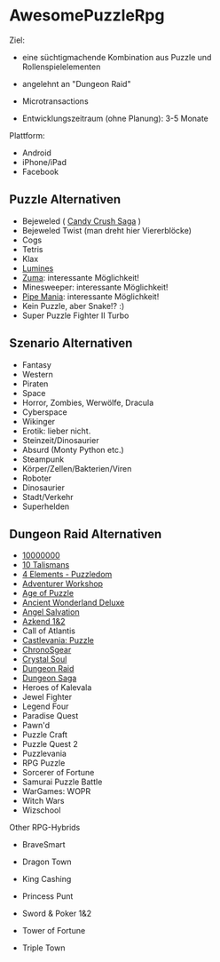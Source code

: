 # AwesomePuzzleRpg

Ziel: 

* eine süchtigmachende Kombination aus Puzzle und Rollenspielelementen 

* angelehnt an "Dungeon Raid"

* Microtransactions

* Entwicklungszeitraum (ohne Planung): 3-5 Monate

Plattform:

* Android
* iPhone/iPad
* Facebook

## Puzzle Alternativen

* Bejeweled ( [Candy Crush Saga](http://youtu.be/Ew2rNYOKW9k?t=9m50s) )
* Bejeweled Twist (man dreht hier Viererblöcke)
* Cogs
* Tetris
* Klax
* [Lumines](http://youtu.be/RFP5VM8nnyM?t=7m57s)
* [Zuma](http://youtu.be/OB9RULrlia0?t=16s): interessante Möglichkeit!
* Minesweeper: interessante Möglichkeit!
* [Pipe Mania](http://www.youtube.com/watch?v=WpqzX6iW7qk): interessante Möglichkeit!
* Kein Puzzle, aber Snake!? :)
* Super Puzzle Fighter II Turbo


## Szenario Alternativen

* Fantasy
* Western
* Piraten
* Space
* Horror, Zombies, Werwölfe, Dracula
* Cyberspace
* Wikinger
* Erotik: lieber nicht.
* Steinzeit/Dinosaurier
* Absurd (Monty Python etc.)
* Steampunk
* Körper/Zellen/Bakterien/Viren
* Roboter
* Dinosaurier
* Stadt/Verkehr
* Superhelden

## Dungeon Raid Alternativen

* [10000000](http://toucharcade.com/2012/07/26/10000000-review/)
* [10 Talismans](http://forums.toucharcade.com/showthread.php?t=150969)
* [4 Elements - Puzzledom](http://forums.toucharcade.com/showthread.php?t=18609)
* [Adventurer Workshop](http://toucharcade.com/2012/05/25/adventurer-workshop-a-mercantile-take-on-matching/)
* [Age of Puzzle](http://forums.toucharcade.com/showthread.php?t=23871)
* [Ancient Wonderland Deluxe](http://forums.toucharcade.com/showthread.php?t=23466)
* [Angel Salvation](http://toucharcade.com/2012/08/27/angel-salvation-review/)
* [Azkend 1&2](http://toucharcade.com/2012/03/19/azkend-2-the-world-beneath-review/)
* Call of Atlantis
* [Castlevania: Puzzle](http://toucharcade.com/2010/07/22/castlevania-puzzle-encore-of-the-night-review/)
* [ChronoSgear](http://forums.toucharcade.com/showthread.php?t=66847)
* [Crystal Soul](http://forums.toucharcade.com/showthread.php?t=83405)
* [Dungeon Raid](http://toucharcade.com/2011/01/21/dungeon-raid-review/)
* [Dungeon Saga](http://forums.toucharcade.com/showthread.php?t=98913)
* Heroes of Kalevala
* Jewel Fighter
* Legend Four
* Paradise Quest
* Pawn'd
* Puzzle Craft
* Puzzle Quest 2
* Puzzlevania
* RPG Puzzle
* Sorcerer of Fortune
* Samurai Puzzle Battle
* WarGames: WOPR
* Witch Wars
* Wizschool

Other RPG-Hybrids

* BraveSmart

* Dragon Town

* King Cashing

* Princess Punt

* Sword & Poker 1&2

* Tower of Fortune

* Triple Town







